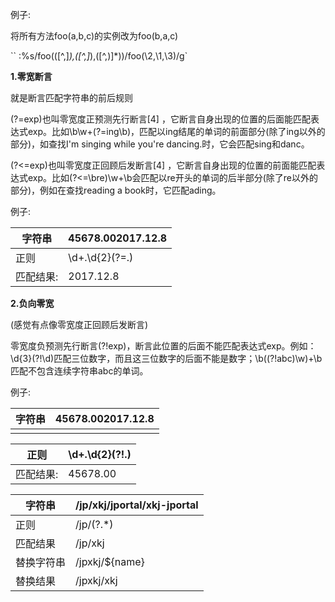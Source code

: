 例子:

将所有方法foo(a,b,c)的实例改为foo(b,a,c)

`` :%s/foo(\([^,]*\),\([^,]*\),\([^,)]*\))/foo(\2,\1,\3)/g`

**1.零宽断言**

就是断言匹配字符串的前后规则

(?=exp)也叫零宽度正预测先行断言[4] ，它断言自身出现的位置的后面能匹配表达式exp。比如\b\w+(?=ing\b)，匹配以ing结尾的单词的前面部分(除了ing以外的部分)，如查找I'm singing while you're dancing.时，它会匹配sing和danc。

(?<=exp)也叫零宽度正回顾后发断言[4] ，它断言自身出现的位置的前面能匹配表达式exp。比如(?<=\bre)\w+\b会匹配以re开头的单词的后半部分(除了re以外的部分)，例如在查找reading a book时，它匹配ading。

例子:

| 字符串    | 45678.002017.12.8 |
| --------- | ----------------- |
| 正则      | \d+\.\d{2}(?=\.)  |
| 匹配结果: | 2017.12.8         |

 

**2.负向零宽**

(感觉有点像零宽度正回顾后发断言)

零宽度负预测先行断言(?!exp)，断言此位置的后面不能匹配表达式exp。例如：\d{3}(?!\d)匹配三位数字，而且这三位数字的后面不能是数字；\b((?!abc)\w)+\b匹配不包含连续字符串abc的单词。

例子:

| 字符串 | 45678.002017.12.8 |
| ------ | ----------------- |
|        |                   |

| 正则      | \d+\.\d{2}(?!\.) |
| --------- | ---------------- |
| 匹配结果: | 45678.00         |

| 字符串     | /jp/xkj/jportal/xkj-jportal |
| ---------- | --------------------------- |
| 正则       | /jp/(?<name>.*)             |
| 匹配结果   | /jp/xkj                     |
| 替换字符串 | /jpxkj/${name}              |
| 替换结果   | /jpxkj/xkj                  |